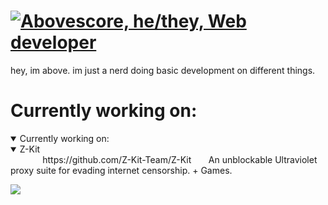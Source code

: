 # [![Abovescore, he/they, Web developer](https://readme-typing-svg.demolab.com?font=Fira+Code&pause=1000&width=435&lines=Abovescore;he%2Fthey;Web+developer)](https://git.io/typing-svg)
hey, im above.
im just a nerd doing basic development on different things.

# Currently working on:
<details open>
<summary>Currently working on:</summary>
  <details open>
  &nbsp;&nbsp;&nbsp;&nbsp;&nbsp;&nbsp;<summary>Z-Kit</summary>
  &nbsp;&nbsp;&nbsp;&nbsp;&nbsp;&nbsp;https://github.com/Z-Kit-Team/Z-Kit
  &nbsp;&nbsp;&nbsp;&nbsp;&nbsp;&nbsp;An unblockable Ultraviolet proxy suite for evading internet censorship. + Games.
  </details>
</details>

![](https://komarev.com/ghpvc/?username=Abovescore&color=blue)
